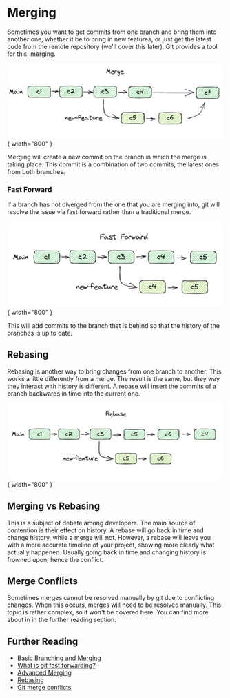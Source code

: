 # Merging

Sometimes you want to get commits from one branch and bring them into another one, whether it be to bring in new features, or just get the latest code from the remote repository (we'll cover this later). Git provides a tool for this: merging.

![Image](../../assets/git/merge.png){ width="800" }

Merging will create a new commit on the branch in which the merge is taking place. This commit is a combination of two commits, the latest ones from both branches.

### Fast Forward

If a branch has not diverged from the one that you are merging into, git will resolve the issue via fast forward rather than a traditional merge.

![Image](../../assets/git/fast-forward.png){ width="800" }

This will add commits to the branch that is behind so that the history of the branches is up to date.

## Rebasing

Rebasing is another way to bring changes from one branch to another. This works a little differently from a merge. The result is the same, but they way they interact with history is different. A rebase will insert the commits of a branch backwards in time into the current one.

![Image](../../assets/git/rebase.png){ width="800" }

## Merging vs Rebasing

This is a subject of debate among developers. The main source of contention is their effect on history. A rebase will go back in time and change history, while a merge will not. However, a rebase will leave you with a more accurate timeline of your project, showing more clearly what actually happened. Usually going back in time and changing history is frowned upon, hence the conflict.

## Merge Conflicts

Sometimes merges cannot be resolved manually by git due to conflicting changes. When this occurs, merges will need to be resolved manually. This topic is rather complex, so it won't be covered here. You can find more about in in the further reading section.

## Further Reading

-   [Basic Branching and Merging](https://git-scm.com/book/en/v2/Git-Branching-Basic-Branching-and-Merging)
-   [What is git fast forwarding?](https://stackoverflow.com/questions/29673869/what-is-git-fast-forwarding)
-   [Advanced Merging](https://git-scm.com/book/en/v2/Git-Tools-Advanced-Merging)
-   [Rebasing](https://git-scm.com/book/en/v2/Git-Tools-Advanced-Merging)
-   [Git merge conflicts](https://www.atlassian.com/git/tutorials/using-branches/merge-conflicts)
